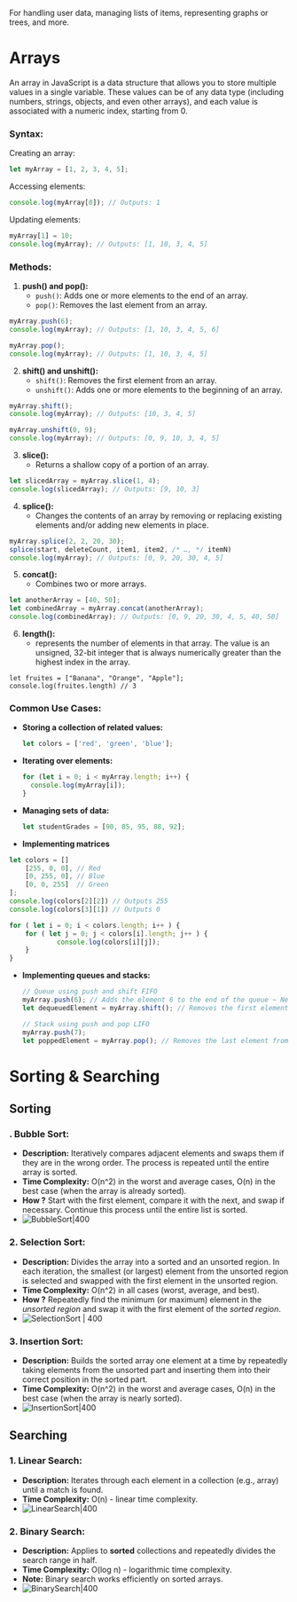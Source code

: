 For handling user data, managing lists of items, representing graphs or trees, and more.
# Arrays
 An array in JavaScript is a data structure that allows you to store multiple values in a single variable. These values can be of any data type (including numbers, strings, objects, and even other arrays), and each value is associated with a numeric index, starting from 0.
### Syntax:

Creating an array:

```javascript
let myArray = [1, 2, 3, 4, 5];
```

Accessing elements:

```javascript
console.log(myArray[0]); // Outputs: 1
```

Updating elements:

```javascript
myArray[1] = 10;
console.log(myArray); // Outputs: [1, 10, 3, 4, 5]
```

### Methods:

1. **push() and pop():**
   - `push()`: Adds one or more elements to the end of an array.
   - `pop()`: Removes the last element from an array.

```javascript
myArray.push(6);
console.log(myArray); // Outputs: [1, 10, 3, 4, 5, 6]

myArray.pop();
console.log(myArray); // Outputs: [1, 10, 3, 4, 5]
```

2. **shift() and unshift():**
   - `shift()`: Removes the first element from an array.
   - `unshift()`: Adds one or more elements to the beginning of an array.

```javascript
myArray.shift();
console.log(myArray); // Outputs: [10, 3, 4, 5]

myArray.unshift(0, 9);
console.log(myArray); // Outputs: [0, 9, 10, 3, 4, 5]
```

3. **slice():**
   - Returns a shallow copy of a portion of an array.

```javascript
let slicedArray = myArray.slice(1, 4);
console.log(slicedArray); // Outputs: [9, 10, 3]
```

4. **splice():**
   - Changes the contents of an array by removing or replacing existing elements and/or adding new elements in place.

```javascript
myArray.splice(2, 2, 20, 30);
splice(start, deleteCount, item1, item2, /* …, */ itemN)
console.log(myArray); // Outputs: [0, 9, 20, 30, 4, 5]
```

5. **concat():**
   - Combines two or more arrays.

```javascript
let anotherArray = [40, 50];
let combinedArray = myArray.concat(anotherArray);
console.log(combinedArray); // Outputs: [0, 9, 20, 30, 4, 5, 40, 50]
```

6. **length():**
   - represents the number of elements in that array. The value is an unsigned, 32-bit integer that is always numerically greater than the highest index in the array.
```JS
let fruites = ["Banana", "Orange", "Apple"];
console.log(fruites.length) // 3
```
### Common Use Cases:

- **Storing a collection of related values:**
  ```javascript
  let colors = ['red', 'green', 'blue'];
  ```

- **Iterating over elements:**
  ```javascript
  for (let i = 0; i < myArray.length; i++) {
    console.log(myArray[i]);
  }
  ```

- **Managing sets of data:**
  ```javascript
  let studentGrades = [90, 85, 95, 88, 92];
  ```

- **Implementing matrices**
```js
let colors = []
	[255, 0, 0], // Red
	[0, 255, 0], // Blue
	[0, 0, 255]  // Green
];
console.log(colors[2][2]) // Outputs 255
console.log(colors[3][1]) // Outputs 0

for ( let i = 0; i < colors.length; i++ ) {
	for ( let j = 0; j < colors[i].length; j++ ) {
			console.log(colors[i][j]); 
	}
}
```
- **Implementing queues and stacks:**
  ```javascript
  // Queue using push and shift FIFO
  myArray.push(6); // Adds the element 6 to the end of the queue ~ New customer
  let dequeuedElement = myArray.shift(); // Removes the first element ~ Satisfied customer?

  // Stack using push and pop LIFO
  myArray.push(7);
  let poppedElement = myArray.pop(); // Removes the last element from an array.
  ```

# Sorting & Searching
## Sorting
### . **Bubble Sort:**
- **Description:** Iteratively compares adjacent elements and swaps them if they are in the wrong order. The process is repeated until the entire array is sorted.
- **Time Complexity:** O(n^2) in the worst and average cases, O(n) in the best case (when the array is already sorted).
- **How ?** Start with the first element, compare it with the next, and swap if necessary. Continue this process until the entire list is sorted.
- ![BubbleSort|400](https://skilled.dev/images/bubble-sort.gif)
### 2. **Selection Sort:**
- **Description:** Divides the array into a sorted and an unsorted region. In each iteration, the smallest (or largest) element from the unsorted region is selected and swapped with the first element in the unsorted region.
- **Time Complexity:** O(n^2) in all cases (worst, average, and best).
- **How ?** Repeatedly find the minimum (or maximum) element in the *unsorted region* and swap it with the first element of the *sorted region*.
- ![SelectionSort | 400](https://res.cloudinary.com/practicaldev/image/fetch/s--nqLACVm8--/c_limit%2Cf_auto%2Cfl_progressive%2Cq_66%2Cw_880/https://dev-to-uploads.s3.amazonaws.com/i/jq1afuq2sqrsfyp0k0ii.gif)
### 3. **Insertion Sort:**
- **Description:** Builds the sorted array one element at a time by repeatedly taking elements from the unsorted part and inserting them into their correct position in the sorted part.
- **Time Complexity:** O(n^2) in the worst and average cases, O(n) in the best case (when the array is nearly sorted).
- ![InsertionSort|400](https://sp-ao.shortpixel.ai/client/to_webp,q_glossy,ret_img,w_494,h_523/https://thedukh.com/wp-content/uploads/2020/12/insertionsort.gif)
## Searching
### 1. **Linear Search:**
- **Description:** Iterates through each element in a collection (e.g., array) until a match is found.
- **Time Complexity:** O(n) - linear time complexity.
- ![LinearSearch|400](https://cdn.hashnode.com/res/hashnode/image/upload/v1660378050275/IeIWAipJM.gif)
### 2. **Binary Search:**
- **Description:** Applies to **sorted** collections and repeatedly divides the search range in half.
- **Time Complexity:** O(log n) - logarithmic time complexity.
- **Note:** Binary search works efficiently on sorted arrays.
- ![BinarySearch|400](https://d18l82el6cdm1i.cloudfront.net/uploads/bePceUMnSG-binary_search_gif.gif)

